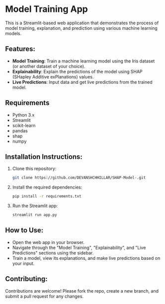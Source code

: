 # Model Training App

This is a Streamlit-based web application that demonstrates the process of model training, explanation, and prediction using various machine learning models.

## Features:
- **Model Training**: Train a machine learning model using the Iris dataset (or another dataset of your choice).
- **Explainability**: Explain the predictions of the model using SHAP (SHapley Additive exPlanations) values.
- **Live Predictions**: Input data and get live predictions from the trained model.

## Requirements
- Python 3.x
- Streamlit
- scikit-learn
- pandas
- shap
- numpy

## Installation Instructions:
1. Clone this repository:
   ```bash
   git clone https://github.com/DEVANSHCHHILLAR/SHAP-Model-.git
   ```

2. Install the required dependencies:
   ```bash
   pip install -r requirements.txt
   ```

3. Run the Streamlit app:
   ```bash
   streamlit run app.py
   ```

## How to Use:
- Open the web app in your browser.
- Navigate through the "Model Training", "Explainability", and "Live Predictions" sections using the sidebar.
- Train a model, view its explanations, and make live predictions based on your input.

## Contributing:
Contributions are welcome! Please fork the repo, create a new branch, and submit a pull request for any changes.
